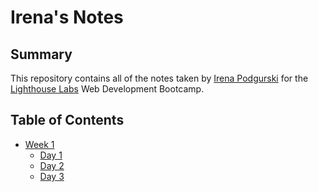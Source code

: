 # Irena's Notes

## Summary
This repository contains all of the notes taken by [Irena Podgurski](https://github.com/Irena-Pod) for the [Lighthouse Labs](https://www.lighthouselabs.ca/) Web Development Bootcamp.

## Table of Contents
* [Week 1](/Week_1)
  * [Day 1](/Week_1/Day_1)
  * [Day 2](/Week_1/Day_2)
  * [Day 3](/Week_1/Day_3)

  